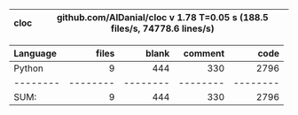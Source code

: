 cloc|github.com/AlDanial/cloc v 1.78  T=0.05 s (188.5 files/s, 74778.6 lines/s)
--- | ---

Language|files|blank|comment|code
:-------|-------:|-------:|-------:|-------:
Python|9|444|330|2796
--------|--------|--------|--------|--------
SUM:|9|444|330|2796
